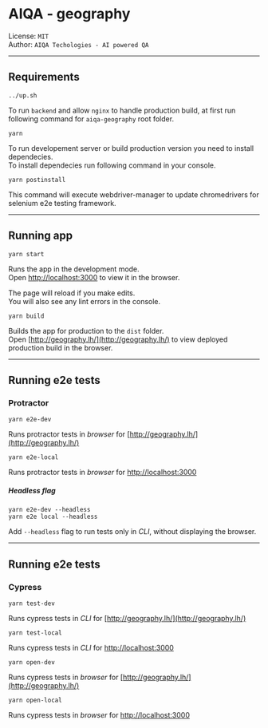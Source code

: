 # AIQA - geography

License: `MIT`<br>
Author: `AIQA Techologies - AI powered QA`<br>

---

## Requirements

`../up.sh`

To run `backend` and allow `nginx` to handle production build, at first run following command for `aiqa-geography` root folder.

`yarn`

To run developement server or build production version you need to install dependecies.<br>
To install dependecies run following command in your console.

`yarn postinstall`

This command will execute webdriver-manager to update chromedrivers for selenium e2e testing framework.

---

## Running app

`yarn start`

Runs the app in the development mode.<br>
Open [http://localhost:3000](http://localhost:3000) to view it in the browser.

The page will reload if you make edits.<br>
You will also see any lint errors in the console.

`yarn build`

Builds the app for production to the `dist` folder.<br>
Open [http://geography.lh/](http://geography.lh/) to view deployed production build in the browser.

---

## Running e2e tests
### Protractor

`yarn e2e-dev`

Runs protractor tests in _browser_ for [http://geography.lh/](http://geography.lh/)

`yarn e2e-local`

Runs protractor tests in _browser_ for [http://localhost:3000](http://localhost:3000)


##### Headless flag
```
yarn e2e-dev --headless
yarn e2e local --headless
```

Add `--headless` flag to run tests only in _CLI_, without displaying the browser.

---

## Running e2e tests
### Cypress

`yarn test-dev`

Runs cypress tests in _CLI_ for [http://geography.lh/](http://geography.lh/)

`yarn test-local`

Runs cypress tests in _CLI_ for [http://localhost:3000](http://localhost:3000)

`yarn open-dev`

Runs cypress tests in _browser_ for [http://geography.lh/](http://geography.lh/)

`yarn open-local`

Runs cypress tests in _browser_ for [http://localhost:3000](http://localhost:3000)
